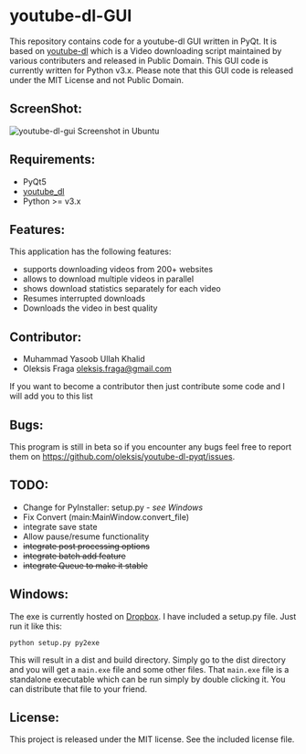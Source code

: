 youtube-dl-GUI
==============

This repository contains code for a youtube-dl GUI written in PyQt. It is based on [youtube-dl](https://github.com/ytdl-org/youtube-dl) which is a Video downloading script maintained by various contributers and released in Public Domain. This GUI code is currently written for Python v3.x. Please note that this GUI code is released under the MIT License and not Public Domain.

ScreenShot:
-------------
![youtube-dl-gui Screenshot in Ubuntu](http://imgur.com/KxTLeYl.png)

Requirements:
------------
- PyQt5
- [youtube_dl](https://github.com/ytdl-org/youtube-dl)
- Python >= v3.x


Features:
----------
This application has the following features:
- supports downloading videos from 200+ websites
- allows to download multiple videos in parallel
- shows download statistics separately for each video
- Resumes interrupted downloads
- Downloads the video in best quality


Contributor:
---------
- Muhammad Yasoob Ullah Khalid
- Oleksis Fraga <oleksis.fraga@gmail.com>

If you want to become a contributor then just contribute some code and I will add you to this list

Bugs:
----------
This program is still in beta so if you encounter any bugs feel free to report them on https://github.com/oleksis/youtube-dl-pyqt/issues.

TODO:
-------

- Change for PyInstaller: setup.py - _see Windows_
- Fix Convert (main:MainWindow.convert_file)
- integrate save state
- Allow pause/resume functionality
- ~~integrate post processing options~~
- ~~integrate batch add feature~~
- ~~integrate Queue to make it stable~~

Windows:
-----------
The exe is currently hosted on [Dropbox](https://www.dropbox.com/s/oj8dh4q82tofk34/youtube-dl.exe). I have included a setup.py file. Just run it like this:
```
python setup.py py2exe
```
This will result in a dist and build directory. Simply go to the dist directory and you will get a ```main.exe``` file and some other files. That ```main.exe``` file is a standalone executable which can be run simply by double clicking it. You can distribute that file to your friend.

License:
----------
This project is released under the MIT license. See the included license file.
